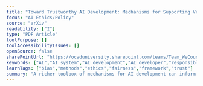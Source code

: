 ```yaml
---
title: "Toward Trustworthy AI Development: Mechanisms for Supporting Verifiable Claims"
focus: "AI Ethics/Policy"
source: "arXiv"
readability: ["I"]
type: "PDF Article"
toolPurpose: []
toolAccessibilityIssues: []
openSource: false
sharePointUrl: "https://ocaduniversity.sharepoint.com/teams/Team_WeCount/Shared%20Documents/Resources%20and%20Tools/Literature%20(curated)/Toward%20Trustworthy%20AI%20Development_Mechanisms%20for%20Supporting%20Verifiable%20Claims.pdf"
keywords: ["AI","AI system","AI development","AI developer","responsible AI development","transparency","trust","trustworthiness"]
learnTags: ["bias","methods","ethics","fairness","framework","trust"]
summary: "A richer toolbox of mechanisms for AI development can inform developers’ efforts to earn trust, the demands made of AI developers by activists and civil society organizations, and regulators’ efforts to ensure that AI is developed responsibly. "
---
```


